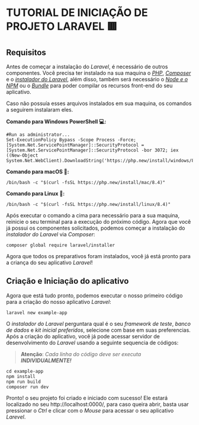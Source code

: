 # TUTORIAL DE INICIAÇÃO DE PROJETO LARAVEL 🟥

## Requisitos
Antes de começar a instalação do *Laravel*, é necessário de outros componentes. Você precisa ter instalado na sua maquina o [*PHP*](https://php.net/), [*Composer*](https://getcomposer.org/) e o [*instalador do Laravel*](https://github.com/laravel/installer), além disso, também será necessário o *[Node e o NPM](https://nodejs.org/)*   ou o [*Bundle*](https://bun.sh/) para poder compilar os recursos front-end do seu aplicativo.

Caso não possuía esses arquivos instalados em sua maquina, os comandos a seguirem instalaram eles.

**Comando para Windows PowerShell 💻:**
    
    #Run as administrator...
    Set-ExecutionPolicy Bypass -Scope Process -Force; [System.Net.ServicePointManager]::SecurityProtocol = [System.Net.ServicePointManager]::SecurityProtocol -bor 3072; iex ((New-Object System.Net.WebClient).DownloadString('https://php.new/install/windows/8.4'))

**Comando para macOS 🍎:**

    /bin/bash -c "$(curl -fsSL https://php.new/install/mac/8.4)"

**Comando para Linux 🐧:**

    /bin/bash -c "$(curl -fsSL https://php.new/install/linux/8.4)"

Após executar o comando a cima para necessário para a sua maquina, reinicie o seu terminal para a execução do próximo código.  Agora que você já possui os componentes solicitados, podemos começar a instalação do *instalador do Laravel* via *Composer*:

    composer global require laravel/installer
Agora que todos os preparativos foram instalados, você já está pronto para a criança do seu aplicativo *Laravel*!

## Criação e Iniciação do aplicativo 
Agora que está tudo pronto, podemos executar o nosso primeiro código para a criação do nosso aplicativo *Laravel*:

    laravel new example-app
O *instalador do Laravel* perguntara qual é o seu *framework de teste*, *banco de dados* e *kit inicial preferidos*, selecione com base em suas preferencias. Após a criação do aplicativo, você já pode acessar servidor de desenvolvimento do *Laravel* usando a seguinte sequencia de códigos:

> **Atenção**: *Cada linha do código deve ser executa **INDIVIDUALMENTE!***

    cd example-app
    npm install
    npm run build
    composer run dev

 Pronto! o seu projeto foi criado e iniciado com sucesso! Ele estará localizado no seu http://localhost:0000/, para caso queira abrir, basta usar pressionar o *Ctrl* e clicar com o *Mouse* para acessar o seu aplicativo *Larevel*.
